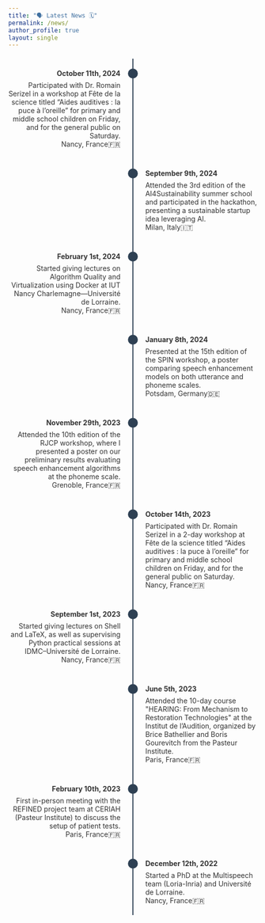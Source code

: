 ```yaml
---
title: "🗣️ Latest News 🗓️"
permalink: /news/
author_profile: true
layout: single
---
```


<style>
  .timeline-container {
    display: flex;
    flex-direction: column;
    align-items: center;
    position: relative;
    margin: 20px 0;
  }
  .timeline-line {
    position: absolute;
    width: 2px;
    background-color: #2E4053;
    top: 0;
    bottom: 0;
    left: 50%;
    transform: translateX(-50%);
  }
  .timeline-item {
    display: flex;
    align-items: flex-start;
    justify-content: space-between;
    width: 100%;
    max-width: 800px;
    position: relative;
    margin: 20px 0;
  }
  .date-circle {
    background-color: #2E4053;
    border-radius: 50%;
    width: 20px;
    height: 20px;
    position: absolute;
    left: 50%;
    transform: translateX(-50%);
    z-index: 1;
  }
  .event-text {
    font-size: 14px;
    color: #333;
    width: 45%;
    display: flex;
    flex-direction: column;
  }
  .event-left {
    text-align: right;
    padding-right: 10px;
  }
  .event-right {
    text-align: left;
    padding-left: 10px;
  }
  .event-date {
    margin-bottom: 5px; /* Adds space between date and the rest of the content */
    font-weight: bold;
    line-height: 20px; /* Aligns with the circle */
  }
  .event-description {
    margin-top: 0;
  }
</style>

<div class="timeline-container">
  <div class="timeline-line"></div>

  <!-- Timeline items -->
  <div class="timeline-item">
    <div class="event-text event-left">
      <div class="event-date">October 11th, 2024</div>
      <div class="event-description">
        Participated with Dr. Romain Serizel in a workshop at Fête de la science titled “Aides auditives : la puce à l’oreille” for primary and middle school children on Friday, and for the general public on Saturday.
        <br>Nancy, France🇫🇷
      </div>
    </div>
    <div class="date-circle"></div>
    <div class="event-text event-right"></div>
  </div>

  <div class="timeline-item">
    <div class="event-text event-left"></div>
    <div class="date-circle"></div>
    <div class="event-text event-right">
      <div class="event-date">September 9th, 2024</div>
      <div class="event-description">
        Attended the 3rd edition of the AI4Sustainability summer school and participated in the hackathon, presenting a sustainable startup idea leveraging AI.
        <br>Milan, Italy🇮🇹
      </div>
    </div>
  </div>

  <div class="timeline-item">
    <div class="event-text event-left">
      <div class="event-date">February 1st, 2024</div>
      <div class="event-description">
        Started giving lectures on Algorithm Quality and Virtualization using Docker at IUT Nancy Charlemagne—Université de Lorraine.
        <br>Nancy, France🇫🇷
      </div>
    </div>
    <div class="date-circle"></div>
    <div class="event-text event-right"></div>
  </div>

  <div class="timeline-item">
    <div class="event-text event-left"></div>
    <div class="date-circle"></div>
    <div class="event-text event-right">
      <div class="event-date">January 8th, 2024</div>
      <div class="event-description">
        Presented at the 15th edition of the SPIN workshop, a poster comparing speech enhancement models on both utterance and phoneme scales.
        <br>Potsdam, Germany🇩🇪
      </div>
    </div>
  </div>

  <div class="timeline-item">
    <div class="event-text event-left">
      <div class="event-date">November 29th, 2023</div>
      <div class="event-description">
        Attended the 10th edition of the RJCP workshop, where I presented a poster on our preliminary results evaluating speech enhancement algorithms at the phoneme scale.
        <br>Grenoble, France🇫🇷
      </div>
    </div>
    <div class="date-circle"></div>
    <div class="event-text event-right"></div>
  </div>

  <div class="timeline-item">
    <div class="event-text event-left"></div>
    <div class="date-circle"></div>
    <div class="event-text event-right">
      <div class="event-date">October 14th, 2023</div>
      <div class="event-description">
        Participated with Dr. Romain Serizel in a 2-day workshop at Fête de la science titled “Aides auditives : la puce à l’oreille” for primary and middle school children on Friday, and for the general public on Saturday.
        <br>Nancy, France🇫🇷
      </div>
    </div>
  </div>

  <div class="timeline-item">
    <div class="event-text event-left">
      <div class="event-date">September 1st, 2023</div>
      <div class="event-description">
        Started giving lectures on Shell and LaTeX, as well as supervising Python practical sessions at IDMC–Université de Lorraine.
        <br>Nancy, France🇫🇷
      </div>
    </div>
    <div class="date-circle"></div>
    <div class="event-text event-right"></div>
  </div>

  <div class="timeline-item">
    <div class="event-text event-left"></div>
    <div class="date-circle"></div>
    <div class="event-text event-right">
      <div class="event-date">June 5th, 2023</div>
      <div class="event-description">
        Attended the 10-day course "HEARING: From Mechanism to Restoration Technologies" at the Institut de l’Audition, organized by Brice Bathellier and Boris Gourevitch from the Pasteur Institute.
        <br>Paris, France🇫🇷
      </div>
    </div>
  </div>

  <div class="timeline-item">
    <div class="event-text event-left">
      <div class="event-date">February 10th, 2023</div>
      <div class="event-description">
        First in-person meeting with the REFINED project team at CERIAH (Pasteur Institute) to discuss the setup of patient tests.
        <br>Paris, France🇫🇷
      </div>
    </div>
    <div class="date-circle"></div>
    <div class="event-text event-right"></div>
  </div>

  <div class="timeline-item">
    <div class="event-text event-left"></div>
    <div class="date-circle"></div>
    <div class="event-text event-right">
      <div class="event-date">December 12th, 2022</div>
      <div class="event-description">
        Started a PhD at the Multispeech team (Loria-Inria) and Université de Lorraine.
        <br>Nancy, France🇫🇷 
      </div>
    </div>
  </div>
</div>



<!-- * **11 October 2024** Participated with Dr. Romain Serizel to a workshop, at [Fête de la science](https://fst.univ-lorraine.fr/fetedelascience), titled "Aides auditives : la puce à l’oreille" for primary and middle school children on Friday, and for the general public on Saturday [Nancy, France🇫🇷].
* **9 September 2024** Attended the 3rd edition of the [AI4Sustainability](https://summerschool.eitdigital.eu/ai4sustainability) summer school and participated in the hackathon, presenting a sustainable startup idea leveraging AI [Milan, Italy🇮🇹].
* **1 February 2024** Started giving lectures on Algorithm Quality and Virtualization using Dockerat [IUT Nancy Charlemagne](https://iut-charlemagne.univ-lorraine.fr)—[Université de Lorraine](https://www.univ-lorraine.fr) [Nancy, France🇫🇷].
* **8 January 2024** Presented, at the 15th edition of the [SPIN](https://2024.speech-in-noise.eu) workshop, a poster comparing speech enhancement models on both utterance and phoneme scale [Potsdam, Germany🇩🇪]. 
* **29 November 2023** Attended the 10th edition of the [RJCP](https://rjcp-2023.sciencesconf.org) workshop, where I presented a poster on our preliminary results evaluating speech enhancement algorithms at the phoneme scale [Grenoble, France🇫🇷].
* **14 October 2023** Participated with Dr. Romain Serizel to a 2-daysworkshop, at [Fête de la science](https://www.inria.fr/fr/fete-science-2023-nancy-communication-evenement), titled "Aides auditives : la puce à l’oreille" for primary and middle school children on Friday, and for the general public on Saturday [Nancy, France🇫🇷].
* **1 September 2023** Started giving lectures on Shell and LaTeX, as well as supervising Python practical sessions at [IDMC](https://idmc.univ-lorraine.fr)--[Université de Lorraine](https://www.univ-lorraine.fr) [Nancy, France🇫🇷].
* **5 June 2023** Attended the 10-day course [*HEARING: From Mechanism to Restoration Technologies*](https://www.institut-audition.fr/pasteur-course) at the Institut de l'Audition, organized by [Brice Bathellier](https://research.pasteur.fr/fr/member/brice-bathellier/) and [Boris Gourevitch](https://research.pasteur.fr/fr/member/boris-gourevitch/) from [Pasteur Insitute](https://www.pasteur.fr/fr) [Paris, France🇫🇷].
* **10 February 2023** First in-person meeting with the [REFINED](https://anr.fr/Projet-ANR-21-CE19-0043) project team at [CERIAH](https://www.institut-audition.fr/ceriah) ([Pasteur Institute](https://www.pasteur.fr/fr)) to discuss the setup of patient tests [Paris, France🇫🇷].
* **12 December 2022** Started a PhD at the [Multispeech](https://team.inria.fr/multispeech/) team ([Loria](https://www.loria.fr/fr/)-[Inria](https://www.inria.fr/fr/centre-inria-universite-lorraine)) and Université de Lorraine [Nancy, France🇫🇷]. -->